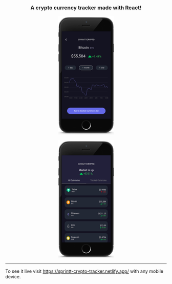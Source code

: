 <h3 align="center">A crypto currency tracker made with React!</h3>

<p align="center"><img src="./preview/crypto-first.png" width="35%"/></p>

<p align="center"><img src="./preview/crypto-second.png" width="35%"/></p>

____
To see it live visit https://sprintt-crypto-tracker.netlify.app/ with any mobile device.